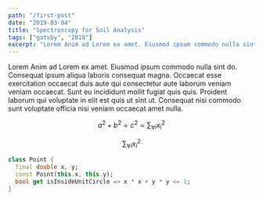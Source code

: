 ```yaml
---
path: "/first-post"
date: "2019-03-04"
title: "Spectroscopy for Soil Analysis"
tags: ["gatsby", "2018"]
excerpt: "Lorem Anim ad Lorem ex amet. Eiusmod ipsum commodo nulla sint do. Consequat ipsum aliqua laboris consequat magna. Occaecat esse exercitation occaecat duis aute qui consectetur aute laborum veniam veniam..."
---
```


Lorem Anim ad Lorem ex amet. Eiusmod ipsum commodo nulla sint do. Consequat ipsum aliqua laboris consequat magna. Occaecat esse exercitation occaecat duis aute qui consectetur aute laborum veniam veniam occaecat. Sunt eu incididunt mollit fugiat quis quis. Proident laborum qui voluptate in elit est quis ut sint ut. Consequat nisi commodo sunt voluptate officia nisi veniam occaecat amet nulla.

$$
a^2 + b^2 = c^2 = \sum_{\forall i}{x_i^{2}}
$$

$$
\sum_{\forall i}{x_i^{2}}
$$

```dart
class Point {
  final double x, y;
  const Point(this.x, this.y);
  bool get isInsideUnitCircle => x * x + y * y <= 1;
}
```
